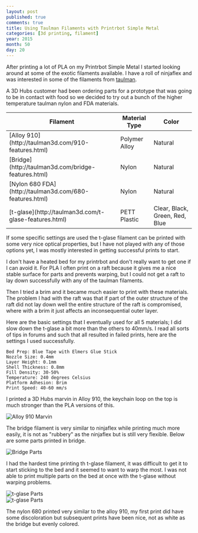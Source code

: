 ```yaml
---
layout: post
published: true
comments: true
title: Using Taulman Filaments with Printrbot Simple Metal
categories: [3d printing, filament]
year: 2015
month: 50
day: 20
---
```

After printing a lot of PLA on my Printrbot Simple Metal I started looking around at some of the exotic filaments available.  I have a roll of ninjaflex and was interested in some of the filaments from [taulman](http://taulman3d.com/).

A 3D Hubs customer had been ordering parts for a prototype that was going to be in contact with food so we decided to try out a bunch of the higher temperature taulman nylon and FDA materials.

<div class="col-sm-8 col-offset-2">
<table class="table table-bordered table-condensed">
  <thead>
    <tr>
      <th>Filament</th>
      <th>Material Type</th>
      <th>Color</th>
    </tr>
  <thead>
  <tbody>
    <tr>
      <td>[Alloy 910](http://taulman3d.com/910-features.html)</td>
      <td>Polymer Alloy</td>
      <td>Natural</td>
    </tr>
    <tr>
      <td>[Bridge](http://taulman3d.com/bridge-features.html)</td>
      <td>Nylon </td>
      <td>Natural</td>
    </tr>
    <tr>
      <td>[Nylon 680 FDA](http://taulman3d.com/680-features.html)</td>
      <td>Nylon</td>
      <td>Natural</td>
    </tr>
    <tr>
      <td>[t-glase](http://taulman3d.com/t-glase-features.html)</td>
      <td>PETT Plastic</td>
      <td>Clear, Black, Green, Red, Blue</td>
    </tr>
  </tbody>
</table>
</div>


If some specific settings are used the t-glase filament can be printed with some very nice optical properties, but I have not played with any of those options yet, I was mostly interested in getting successful prints to start.

I don't have a heated bed for my printrbot and don't really want to get one if I can avoid it.  For PLA I often print on a raft because it gives me a nice stable surface for parts and prevents warping, but I could not get a raft to lay down successfully with any of the taulman filaments.

Then I tried a brim and it became much easier to print with these materials.  The problem I had with the raft was that if part of the outer structure of the raft did not lay down well the entire structure of the raft is compromised, where with a brim it just affects an inconsequential outer layer.

Here are the basic settings that I eventually used for all 5 materials; I did slow down the t-glase a bit more than the others to 40mm/s. I read all sorts of tips in forums and such that all resulted in failed prints, here are the settings I used successfully.

    Bed Prep: Blue Tape with Elmers Glue Stick
    Nozzle Size: 0.4mm
    Layer Height: 0.1mm
    Shell Thickness: 0.8mm
    Fill Density: 30-50%
    Temperature: 240 degrees Celsius
    Platform Adhesion: Brim
    Print Speed: 40-60 mm/s
    
I printed a 3D Hubs marvin in Alloy 910, the keychain loop on the top is much stronger than the PLA versions of this.    

<img alt="Alloy 910 Marvin" src="http://garthvh.com/assets/img/taulman/alloy_910_marvin.jpg" class="img-responsive img-rounded" />

The bridge filament is very similar to ninjaflex while printing much more easily, it is not as "rubbery" as the ninjaflex but is still very flexible. Below are some parts printed in bridge.

<img alt="Bridge Parts" src="http://garthvh.com/assets/img/taulman/bridge_parts.jpg" class="img-responsive img-rounded" />

I had the hardest time printing th t-glase filament, it was difficult to get it to start sticking to the bed and it seemed to want to warp the most.  I was not able to print multiple parts on the bed at once with the t-glase without warping problems.

<div class="row">
  <div class="col-sm-4">
    <img alt="t-glase Parts" src="http://garthvh.com/assets/img/taulman/tglase_parts.jpg" class="img-responsive img-rounded" />
  </div>
  <div class="col-sm-8">
   <img alt="t-glase Parts" src="http://garthvh.com/assets/img/taulman/tglase_auger.jpg" class="img-responsive img-rounded" />
  </div>
</div>

The nylon 680 printed very similar to the alloy 910, my first print did have some discoloration but subsequent prints have been nice, not as white as the bridge but evenly colored.